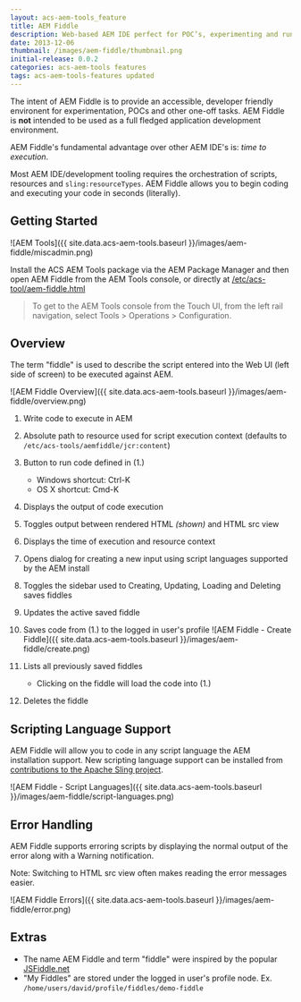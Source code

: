 ```yaml
---
layout: acs-aem-tools_feature
title: AEM Fiddle
description: Web-based AEM IDE perfect for POC’s, experimenting and running ad hoc scripts.
date: 2013-12-06
thumbnail: /images/aem-fiddle/thumbnail.png
initial-release: 0.0.2
categories: acs-aem-tools features
tags: acs-aem-tools-features updated
---
```


The intent of AEM Fiddle is to provide an accessible, developer friendly environent for experimentation, POCs and other one-off tasks. AEM Fiddle is **not** intended to be used as a full fledged application development environment.

AEM Fiddle's fundamental advantage over other AEM IDE's is: *time to execution*. 

Most AEM IDE/development tooling requires the orchestration of scripts, resources and `sling:resourceTypes`. AEM Fiddle allows you to begin coding and executing your code in seconds (literally).


## Getting Started

![AEM Tools]({{ site.data.acs-aem-tools.baseurl }}/images/aem-fiddle/miscadmin.png)

Install the ACS AEM Tools package via the AEM Package Manager and then open AEM Fiddle from the AEM Tools console, or directly at [/etc/acs-tool/aem-fiddle.html](http://localhost:4502/etc/acs-tools/aem-fiddle.html)

> To get to the AEM Tools console from the Touch UI, from the left rail navigation, select Tools > Operations > Configuration.

## Overview

The term "fiddle" is used to describe the script entered into the Web UI (left side of screen) to be executed against AEM. 

![AEM Fiddle Overview]({{ site.data.acs-aem-tools.baseurl }}/images/aem-fiddle/overview.png)

1. Write code to execute in AEM
2. Absolute path to resource used for script execution context (defaults to `/etc/acs-tools/aemfiddle/jcr:content`)
3. Button to run code defined in (1.)
	* Windows shortcut: Ctrl-K
	* OS X shortcut: Cmd-K 

4. Displays the output of code execution
5. Toggles output between rendered HTML *(shown)* and HTML src view
6. Displays the time of execution and resource context 
7. Opens dialog for creating a new input using script languages supported by the AEM install
8. Toggles the sidebar used to Creating, Updating, Loading and Deleting saves fiddles
9. Updates the active saved fiddle
10. Saves code from (1.) to the logged in user's profile
![AEM Fiddle - Create Fiddle]({{ site.data.acs-aem-tools.baseurl }}/images/aem-fiddle/create.png)


11. Lists all previously saved fiddles
	* Clicking on the fiddle will load the code into (1.)

12. Deletes the fiddle

## Scripting Language Support

AEM Fiddle will allow you to code in any script language the AEM installation support. New scripting language support can be installed from [contributions to the Apache Sling project](https://github.com/apache/sling/tree/trunk/contrib/scripting).

![AEM Fiddle - Script Languages]({{ site.data.acs-aem-tools.baseurl }}/images/aem-fiddle/script-languages.png)



## Error Handling
AEM Fiddle supports erroring scripts by displaying the normal output of the error along with a Warning notification.

Note: Switching to HTML src view often makes reading the error messages easier.

![AEM Fiddle Errors]({{ site.data.acs-aem-tools.baseurl }}/images/aem-fiddle/error.png)


## Extras

* The name AEM Fiddle and term "fiddle" were inspired by the popular [JSFiddle.net](http://jsfiddle.net)
* "My Fiddles" are stored under the logged in user's profile node. Ex. `/home/users/david/profile/fiddles/demo-fiddle`
